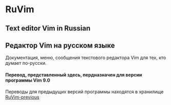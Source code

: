 # RuVim

## Text editor Vim in Russian

## Редактор Vim на русском языке

Документация, меню, сообщения текстового редактора Vim для тех, кто думает по-русски.



#### Перевод, представленный здесь, пердназначен для версии программы Vim __9.0__



Переводы для предыдущих версий программы находятся в хранилище [RuVim-previous](https://github.com/RestorerZ/RuVim-previous)





